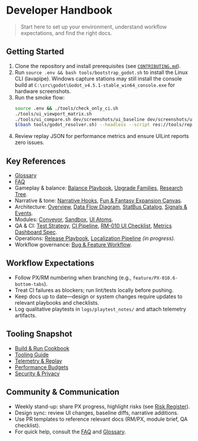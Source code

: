 # Developer Handbook

> Start here to set up your environment, understand workflow expectations, and find the right docs.

## Getting Started
1. Clone the repository and install prerequisites (see [`CONTRIBUTING.md`](../CONTRIBUTING.md)).
2. Run `source .env && bash tools/bootstrap_godot.sh` to install the Linux CLI (lavapipe). Windows capture stations may still install the console build at `C:\src\godot\Godot_v4.5.1-stable_win64_console.exe` for hardware screenshots.
3. Run the smoke flow:
   ```bash
   source .env && ./tools/check_only_ci.sh
   ./tools/ui_viewport_matrix.sh
   ./tools/ui_compare.sh dev/screenshots/ui_baseline dev/screenshots/ui_current
   $(bash tools/godot_resolver.sh) --headless --script res://tools/replay_headless.gd --duration=120 --seed=42
   ```
4. Review replay JSON for performance metrics and ensure UILint reports zero issues.

## Key References
- [Glossary](Glossary.md)
- [FAQ](FAQ.md)
- Gameplay & balance: [Balance Playbook](design/Balance_Playbook.md), [Upgrade Families](design/Upgrade_Families.md), [Research Tree](design/Research_Tree.md).
- Narrative & tone: [Narrative Hooks](design/Narrative_Hooks.md), [Fun & Fantasy Expansion Canvas](design/Fun_Fantasy_Expansion_Canvas.md).
- Architecture: [Overview](architecture/Overview.md), [Data Flow Diagram](architecture/DataFlow_Diagram.md), [StatBus Catalog](architecture/StatBus_Catalog.md), [Signals & Events](architecture/Signals_Events.md).
- Modules: [Conveyor](modules/conveyor.md), [Sandbox](modules/sandbox.md), [UI Atoms](modules/ui_atoms.md).
- QA & CI: [Test Strategy](qa/Test_Strategy.md), [CI Pipeline](qa/CI_Pipeline.md), [RM-010 UI Checklist](qa/RM-010-ui-checklist.md), [Metrics Dashboard Spec](qa/Metrics_Dashboard_Spec.md).
- Operations: [Release Playbook](ops/Release_Playbook.md), [Localization Pipeline](ops/Localization_Pipeline.md) *(in progress).*
- Workflow governance: [Bug & Feature Workflow](ops/Bug_and_Feature_Workflow.md).

## Workflow Expectations
- Follow PX/RM numbering when branching (e.g., `feature/PX-010.6-bottom-tabs`).
- Treat CI failures as blockers; run lint/tests locally before pushing.
- Keep docs up to date—design or system changes require updates to relevant playbooks and checklists.
- Log qualitative playtests in `logs/playtest_notes/` and attach telemetry artifacts.

## Tooling Snapshot
- [Build & Run Cookbook](dev/Build_Cookbook.md)
- [Tooling Guide](dev/Tooling.md)
- [Telemetry & Replay](quality/Telemetry_Replay.md)
- [Performance Budgets](quality/Performance_Budgets.md)
- [Security & Privacy](quality/Security_and_Privacy.md)

## Community & Communication
- Weekly stand-up: share PX progress, highlight risks (see [Risk Register](qa/Risk_Register.md)).
- Design sync: review UI changes, baseline diffs, narrative additions.
- Use PR templates to reference relevant docs (RM/PX, module brief, QA checklist).
- For quick help, consult the [FAQ](FAQ.md) and [Glossary](Glossary.md).
